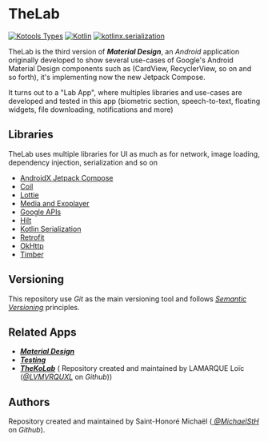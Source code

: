 # TheLab

[![Kotools Types][kotools-types-badge]][kotools-types-project]
[![Kotlin][kotlin-badge]][kotlin]
[![kotlinx.serialization][kotlinx.serialization-badge]][kotlinx.serialization]

TheLab is the third version of ***Material Design***, an *Android* application originally developed
to show several use-cases of Google's Android Material Design components such as (CardView,
RecyclerView, so on and so forth), it's implementing now the new Jetpack Compose.

It turns out to a "Lab App", where multiples libraries and use-cases are developed and tested in
this app (biometric section, speech-to-text, floating widgets, file downloading, notifications and more)

## Libraries

TheLab uses multiple libraries for UI as much as for network, image loading, dependency injection,
serialization and so on

- [AndroidX Jetpack Compose][jetpack-compose]
- [Coil][coil]
- [Lottie][lottie]
- [Media and Exoplayer][exoplayer]
- [Google APIs][jetpack-compose]
- [Hilt][dagger-hilt]
- [Kotlin Serialization][kotlinx-serialization]
- [Retrofit][retrofit]
- [OkHttp][okhttp]
- [Timber][timber]

## Versioning

This repository use *Git* as the main versioning tool and follows [*Semantic Versioning*][sem-ver]
principles.

## Related Apps

* [***Material Design***](https://github.com/MichaelStH/MaterialDesignFeatures)
* [***Testing***](https://github.com/MichaelStH/Testing/tree/develop)
* [***TheKoLab***](https://github.com/TheXtremeLabs/TheKoLab) (
  Repository created and maintained by LAMARQUE Loïc ([*@LVMVRQUXL*](https://github.com/LVMVRQUXL)
  on *Github*))

## Authors

Repository created and maintained by Saint-Honoré Michaël ([
*@MichaelStH*](https://github.com/MichaelStH/) on *Github*).

[sem-ver]: https://semver.org/
[kotools-types-badge]: https://img.shields.io/static/v1?label=version&message=12.0.13&color=blue
[kotools-types-project]: https://github.com/kotools/types
[kotlin]: https://kotlinlang.org
[kotlin-badge]: https://img.shields.io/badge/kotlin-1.9.21-blue?logo=kotlin
[kotlin.ArithmeticException]: https://kotlinlang.org/api/latest/jvm/stdlib/kotlin/-arithmetic-exception
[kotlinx.serialization]: https://github.com/Kotlin/kotlinx.serialization
[kotlinx.serialization-badge]: https://img.shields.io/badge/kotlinx.serialization-1.6.0-blue
[total-functions]: https://xlinux.nist.gov/dads/HTML/totalfunc.html
[jetpack-compose]: https://developer.android.com/jetpack/compose?hl=fr
[coil]: https://coil-kt.github.io/coil/
[lottie]: https://airbnb.io/lottie/#/
[exoplayer]: https://developer.android.com/guide/topics/media/exoplayer/hello-world
[dagger-hilt]: https://dagger.dev/hilt/
[kotlinx-serialization]: https://github.com/Kotlin/kotlinx.serialization
[retrofit]: https://square.github.io/retrofit/
[okhttp]: https://square.github.io/okhttp/
[timber]: https://github.com/JakeWharton/timber
